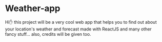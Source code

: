 ﻿# Weather-app

Hi✋
this project will be a very cool web app that helps you to find out about your location's weather and forecast made with ReactJS and many other fancy stuff...
also, credits will be given too.
